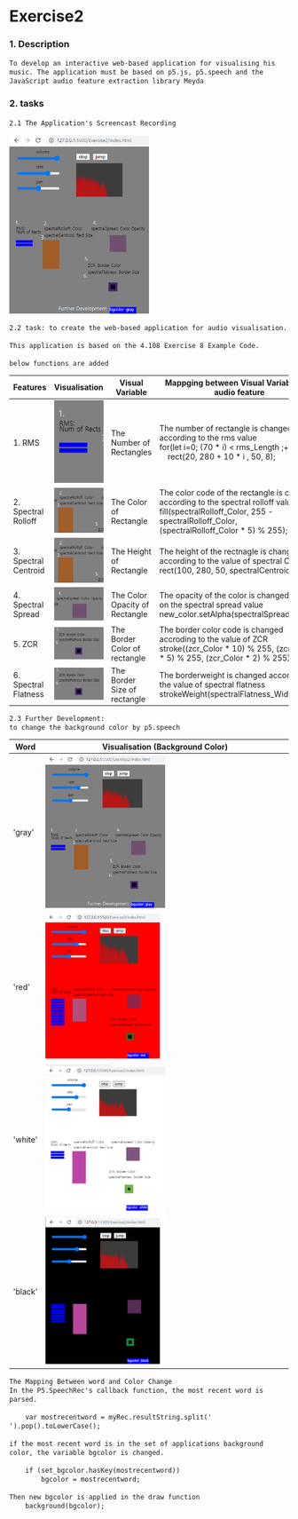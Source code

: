 # Exercise2

### 1. Description
    To develop an interactive web-based application for visualising his music. The application must be based on p5.js, p5.speech and the JavaScript audio feature extraction library Meyda   

### 2. tasks
    2.1 The Application's Screencast Recording

[<img src="./images/Exercise2_Screenshot.png" width="50%">](https://1drv.ms/v/s!AsExfQG4uXz8g-kXQTxLjW0Um4Eokw?e=seFSAB "Audio Visualisation System")

    2.2 task: to create the web-based application for audio visualisation.

    This application is based on the 4.108 Exercise 8 Example Code. 

    below functions are added
|Features|Visualisation|Visual Variable|Mappging between Visual Variable and audio feature|
|---|---|---|---|
|1. RMS|<img src="./images/1RMS.png" width="100%" height="100%">|The Number of Rectangles|The number of rectangle is changed according to the rms value<br>for(let i=0; (70 * i) < rms_Length ;++i)<br>&nbsp;&nbsp;&nbsp;&nbsp;rect(20, 280 + 10 * i , 50, 8);|
|2. Spectral Rolloff|<img src="./images/2SpectralRolloff.png" width="100%"  height="100%">|The Color of Rectangle|The color code of the rectangle is changed according to the spectral rolloff value<br>fill(spectralRolloff_Color, 255 - spectralRolloff_Color,<br> (spectralRolloff_Color * 5) % 255);|
|3. Spectral Centroid|<img src="./images/3SpectralCentroid.png" width="100%"  height="100%">|The Height of Rectangle|The height of the rectnagle is changed according to the value of spectral Centroid<br>rect(100, 280, 50, spectralCentroid_Size);|
|4. Spectral Spread|<img src="./images/4SpectralSpread.png" width="100%"  height="100%">|The Color Opacity of Rectangle|The opacity of the color is changed based on the spectral spread value<br>new_color.setAlpha(spectralSpread_Alpha);|
|5. ZCR|<img src="./images/5ZCR.png" width="100%" height="100%">|The Border Color of rectangle|The border color code is changed accroding to the value of ZCR<br>stroke((zcr_Color * 10) % 255, (zcr_Color * 5) % 255, (zcr_Color * 2) % 255);|
|6. Spectral Flatness|<img src="./images/6SpectralFlatness.png" width="100%" height="100%">|The Border Size of rectangle|The borderweight is changed according to the value of spectral flatness<br>strokeWeight(spectralFlatness_Width);|

    2.3 Further Development: 
    to change the background color by p5.speech
|Word|Visualisation (Background Color)|    
|---|---|
|'gray'|<img src="./images/Exercise2_Screenshot.png" width="50%" height="50%">|
|'red'|<img src="./images/redcolor.png" width="50%" height="50%">|
|'white'|<img src="./images/whitecolor.png" width="50%" height="50%">|
|'black'|<img src="./images/blackcolor.png" width="50%" height="50%">|

    The Mapping Between word and Color Change 
    In the P5.SpeechRec's callback function, the most recent word is parsed.

        var mostrecentword = myRec.resultString.split(' ').pop().toLowerCase(); 

    if the most recent word is in the set of applications background color, the variable bgcolor is changed. 

        if (set_bgcolor.hasKey(mostrecentword))  
            bgcolor = mostrecentword; 

    Then new bgcolor is applied in the draw function 
        background(bgcolor); 

  

